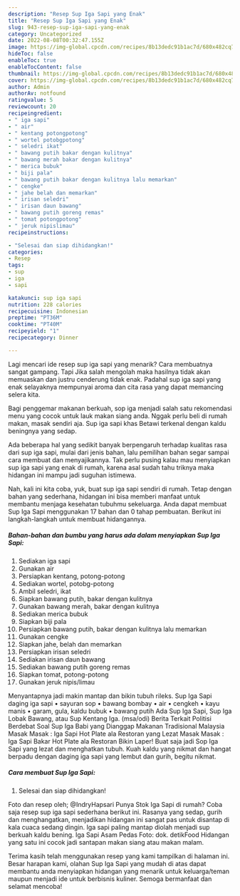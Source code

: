 ```yaml
---
description: "Resep Sup Iga Sapi yang Enak"
title: "Resep Sup Iga Sapi yang Enak"
slug: 943-resep-sup-iga-sapi-yang-enak
category: Uncategorized
date: 2022-08-08T00:32:47.155Z
image: https://img-global.cpcdn.com/recipes/8b13dedc91b1ac7d/680x482cq70/sup-iga-sapi-foto-resep-utama.jpg
hideToc: false
enableToc: true
enableTocContent: false
thumbnail: https://img-global.cpcdn.com/recipes/8b13dedc91b1ac7d/680x482cq70/sup-iga-sapi-foto-resep-utama.jpg
cover: https://img-global.cpcdn.com/recipes/8b13dedc91b1ac7d/680x482cq70/sup-iga-sapi-foto-resep-utama.jpg
author: Admin
authorAv: notfound
ratingvalue: 5
reviewcount: 20
recipeingredient:
- " iga sapi"
- " air"
- " kentang potongpotong"
- " wortel potobgpotong"
- " seledri ikat"
- " bawang putih bakar dengan kulitnya"
- " bawang merah bakar dengan kulitnya"
- " merica bubuk"
- " biji pala"
- " bawang putih bakar dengan kulitnya lalu memarkan"
- " cengke"
- " jahe belah dan memarkan"
- " irisan seledri"
- " irisan daun bawang"
- " bawang putih goreng remas"
- " tomat potongpotong"
- " jeruk nipislimau"
recipeinstructions:

- "Selesai dan siap dihidangkan!"
categories:
- Resep
tags:
- sup
- iga
- sapi

katakunci: sup iga sapi 
nutrition: 228 calories
recipecuisine: Indonesian
preptime: "PT36M"
cooktime: "PT40M"
recipeyield: "1"
recipecategory: Dinner

---
```



Lagi mencari ide resep sup iga sapi yang menarik? Cara membuatnya sangat gampang. Tapi Jika salah mengolah maka hasilnya tidak akan memuaskan dan justru cenderung tidak enak. Padahal sup iga sapi yang enak selayaknya mempunyai aroma dan cita rasa yang dapat memancing selera kita.


Bagi penggemar makanan berkuah, sop iga menjadi salah satu rekomendasi menu yang cocok untuk lauk makan siang anda. Nggak perlu beli di rumah makan, masak sendiri aja. Sup iga sapi khas Betawi terkenal dengan kaldu beningnya yang sedap.

Ada beberapa hal yang sedikit banyak berpengaruh terhadap kualitas rasa dari sup iga sapi, mulai dari jenis bahan, lalu pemilihan bahan segar sampai cara membuat dan menyajikannya. Tak perlu pusing kalau mau menyiapkan sup iga sapi yang enak di rumah, karena asal sudah tahu triknya maka hidangan ini mampu jadi suguhan istimewa.


Nah, kali ini kita coba, yuk, buat sup iga sapi sendiri di rumah. Tetap dengan bahan yang sederhana, hidangan ini bisa memberi manfaat untuk membantu menjaga kesehatan tubuhmu sekeluarga. Anda dapat membuat Sup Iga Sapi menggunakan 17 bahan dan 0 tahap pembuatan. Berikut ini langkah-langkah untuk membuat hidangannya.

<!--inarticleads1-->

##### Bahan-bahan dan bumbu yang harus ada dalam menyiapkan Sup Iga Sapi:

1. Sediakan  iga sapi
1. Gunakan  air
1. Persiapkan  kentang, potong-potong
1. Sediakan  wortel, potobg-potong
1. Ambil  seledri, ikat
1. Siapkan  bawang putih, bakar dengan kulitnya
1. Gunakan  bawang merah, bakar dengan kulitnya
1. Sediakan  merica bubuk
1. Siapkan  biji pala
1. Persiapkan  bawang putih, bakar dengan kulitnya lalu memarkan
1. Gunakan  cengke
1. Siapkan  jahe, belah dan memarkan
1. Persiapkan  irisan seledri
1. Sediakan  irisan daun bawang
1. Sediakan  bawang putih goreng remas
1. Siapkan  tomat, potong-potong
1. Gunakan  jeruk nipis/limau


Menyantapnya jadi makin mantap dan bikin tubuh rileks. Sup Iga Sapi daging iga sapi • sayuran sop • bawang bombay • air • cengkeh • kayu manis • garam, gula, kaldu bubuk • bawang putih Ada Sup Iga Sapi, Sup Iga Lobak Bawang, atau Sup Kentang Iga. (msa/odi) Berita Terkait Politisi Berdebat Soal Sup Iga Babi yang Dianggap Makanan Tradisional Malaysia Masak Masak : Iga Sapi Hot Plate ala Restoran yang Lezat Masak Masak : Iga Sapi Bakar Hot Plate ala Restoran Bikin Laper! Buat saja jadi Sop Iga Sapi yang lezat dan menghatkan tubuh. Kuah kaldu yang nikmat dan hangat berpadu dengan daging iga sapi yang lembut dan gurih, begitu nikmat. 

<!--inarticleads2-->

##### Cara membuat Sup Iga Sapi:


1. Selesai dan siap dihidangkan!

Foto dan resep oleh; @IndryHapsari Punya Stok Iga Sapi di rumah? Coba saja resep sup iga sapi sederhana berikut ini. Rasanya yang sedap, gurih dan menghangatkan, menjadikan hidangan ini sangat pas untuk disantap di kala cuaca sedang dingin. Iga sapi paling mantap diolah menjadi sup berkuah kaldu bening. Iga Sapi Asam Pedas Foto: dok. detikFood Hidangan yang satu ini cocok jadi santapan makan siang atau makan malam. 

Terima kasih telah menggunakan resep yang kami tampilkan di halaman ini. Besar harapan kami, olahan Sup Iga Sapi yang mudah di atas dapat membantu anda menyiapkan hidangan yang menarik untuk keluarga/teman maupun menjadi ide untuk berbisnis kuliner. Semoga bermanfaat dan selamat mencoba!
